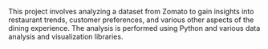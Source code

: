 This project involves analyzing a dataset from Zomato to gain insights into restaurant trends, customer preferences, and various other aspects of the dining experience. The analysis is performed using Python and various data analysis and visualization libraries.
